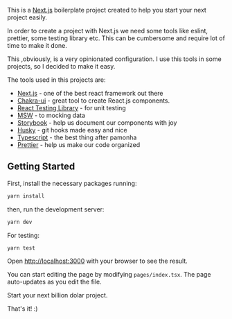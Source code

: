 This is a [Next.js](https://nextjs.org/) boilerplate project created to help you start your next project easily.

In order to create a project with Next.js we need some  tools like eslint, prettier, some testing library etc. This can be cumbersome and require lot of time to make it done.

This ,obviously, is a very opinionated configuration. I use this tools in some projects, so I decided to make it easy.

The tools used in this projects are:

- [Next.js](https://github.com/vercel/next.js) - one of the best react framework out there
- [Chakra-ui](https://github.com/chakra-ui/chakra-ui) - great tool to create React.js components.
- [React Testing Library](https://github.com/testing-library/react-testing-library) - for unit testing
- [MSW](https://github.com/mswjs/msw) - to mocking data
- [Storybook](https://github.com/storybookjs/storybook) - help us document our components with joy
- [Husky](https://github.com/typicode/husky) - git hooks made easy and nice
- [Typescript](https://github.com/microsoft/TypeScript) - the best thing after pamonha
- [Prettier](https://github.com/prettier/prettier) - help us make our code organized


## Getting Started

First, install the necessary packages running:

```bash
yarn install
```

then, run the development server:

```bash
yarn dev
```

For testing:
```bash
yarn test
```

Open [http://localhost:3000](http://localhost:3000) with your browser to see the result.

You can start editing the page by modifying `pages/index.tsx`. The page auto-updates as you edit the file.

Start your next billion dolar project.

That's it! :)

